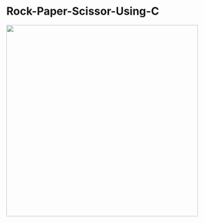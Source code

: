 # Rock-Paper-Scissor-Using-C


<img  src="https://media.giphy.com/media/26FLaFO3cGWxt2qHe/giphy.gif" width="500px">
